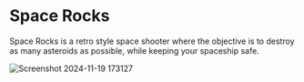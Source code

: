 # Space Rocks

Space Rocks is a retro style space shooter where the objective is to destroy as many asteroids as possible, while keeping your spaceship safe.

![Screenshot 2024-11-19 173127](https://github.com/user-attachments/assets/6d37f14d-0dc4-4c71-8b1d-4674fc928111)
